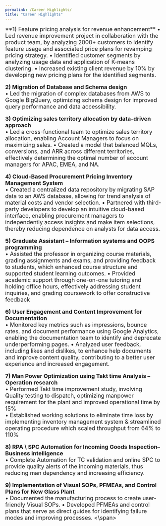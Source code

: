 ```yaml
---
permalink: /Career Highlights/
title: "Career Highlights"
---
```


<span style="font-size:18px">
**1) Feature pricing analysis for revenue enhancement**  
•  Led revenue improvement project in collaboration with the product team, by analyzing 2000+ customers to identify 
feature usage and associated price plans for revamping pricing strategy.  
• Identified customer segments by analyzing usage data and application of K-means clustering.  
•  Increased existing client revenue by 10% by developing new pricing plans for the identified segments.

**2) Migration of Database and Schema design**  
• Led the migration of complex databases from AWS to Google BigQuery, optimizing schema design for improved query 
performance and data accessibility.

**3) Optimizing sales territory allocation by data-driven approach**  
• Led a cross-functional team to optimize sales territory allocation, enabling Account Managers to focus on maximizing 
sales. 
• Created a model that balanced MQLs, conversions, and ARR across different territories, effectively determining the 
optimal number of account managers for APAC, EMEA, and NA. 

**4) Cloud-Based Procurement Pricing Inventory Management System**  
• Created a centralized data repository by migrating SAP data to an AWS database, allowing for trend analysis of 
material costs and vendor selection. 
• Partnered with third-party developers to develop an intuitive cloud-based interface, enabling procurement managers 
to independently access insights and make item selections, thereby reducing dependence on analysts for data 
access. 

**5) Graduate Assistant – Information systems and OOPS programming**  
• Assisted the professor in organizing course materials, grading assignments and exams, and providing feedback to 
students, which enhanced course structure and supported student learning outcomes. 
• Provided academic support through one-on-one tutoring and holding office hours, effectively addressing student 
inquiries, and grading coursework to offer constructive feedback 

**6) User Engagement and Content Improvement for Documentation**  
• Monitored key metrics such as impressions, bounce rates, and document performance using Google Analytics, 
enabling the documentation team to identify and deprecate underperforming pages. 
• Analyzed user feedback, including likes and dislikes, to enhance help documents and improve content quality, 
contributing to a better user experience and increased engagement. 

**7) Man Power Optimization using Takt time Analysis – Operation research**  
• Performed Takt time improvement study, involving Quality testing to dispatch, optimizing manpower requirement for 
the plant and improved operational time by 15%  
• Established working solutions to eliminate time loss by implementing inventory management system & streamlined 
operating procedure which scaled throughput from 64% to 110% 

**8) RPA \ SPC Automation for Incoming Goods Inspection– Business intelligence**  
• Complete Automation for TC validation and online SPC to provide quality alerts of the incoming materials, thus 
reducing man dependency and increasing efficiency. 

**9) Implementation of Visual SOPs, PFMEAs, and Control Plans for New Glass Plant**  
• Documented the manufacturing process to create user-friendly Visual SOPs. 
• Developed PFMEAs and control plans that serve as direct guides for identifying failure modes and improving 
processes.
<\span>
